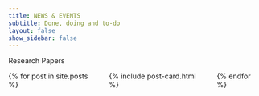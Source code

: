 ```yaml
---
title: NEWS & EVENTS
subtitle: Done, doing and to-do
layout: false
show_sidebar: false
---
```


<p class="title is-4">Research Papers</p>

<div class="columns is-multiline">
    {% for post in site.posts %}
    <div class="column is-12">
        {% include post-card.html %}
    </div>
    {% endfor %}
</div>
